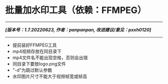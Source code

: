 # 批量加水印工具（依赖：FFMPEG）
___
***[版本号：1.7.20220623, 作者：panpanpan, 改进建议/意见：pxxh0120]***
___
- 提前装好FFMPEG工具
- mp4视频存放在同目录下
- mp4文件名不能出现空格，否则会出错
- 同目录下要放logo.png文件
- "-d"为跳过默认参数
- 水印图片尺寸不能大于视频帧宽或帧高
